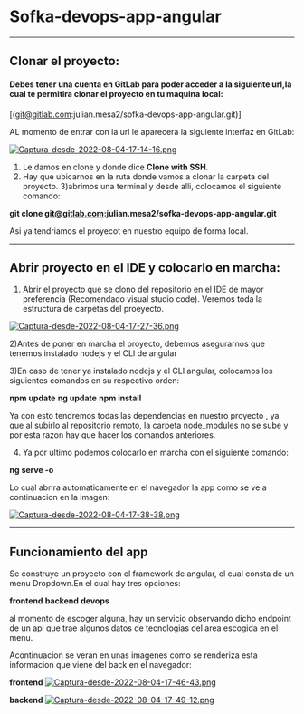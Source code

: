 # Sofka-devops-app-angular
-----------------------------------------------------------------------------------------------------------------------------------
## Clonar el proyecto:

#### Debes tener una cuenta en GitLab para poder acceder a la siguiente url,la cual te permitira clonar el proyecto en tu maquina local:

[(git@gitlab.com:julian.mesa2/sofka-devops-app-angular.git)]

AL momento de entrar con la url le aparecera la siguiente interfaz en GitLab:

[![Captura-desde-2022-08-04-17-14-16.png](https://i.postimg.cc/WbS7Xxw3/Captura-desde-2022-08-04-17-14-16.png)](https://postimg.cc/PPpZq3cs)

1) Le damos en clone y donde dice 	**Clone with SSH**.
2) Hay que ubicarnos en la ruta donde vamos a clonar la carpeta del proyecto.
3)abrimos una terminal y desde alli, colocamos el siguiente comando:

 **git clone git@gitlab.com:julian.mesa2/sofka-devops-app-angular.git**

 Asi ya tendriamos el proyecot en nuestro equipo de forma local.

 --------------------------------------------------------------------------------------------------------------------------------------------------------------------------------------------------------------------------------------------------------------------

## Abrir proyecto en el IDE y colocarlo en marcha:

1) Abrir el proyecto que se clono del repositorio  en el IDE de mayor preferencia (Recomendado visual studio code). Veremos toda la estructura de carpetas del proeyecto.

[![Captura-desde-2022-08-04-17-27-36.png](https://i.postimg.cc/Bv2pcbYW/Captura-desde-2022-08-04-17-27-36.png)](https://postimg.cc/R3VwvSxG)

2)Antes de poner en marcha el proyecto, debemos asegurarnos que tenemos instalado nodejs y el CLI de angular

3)En caso de tener ya instalado nodejs y el CLI angular, colocamos los siguientes comandos en su respectivo orden:

 **npm update**
 **ng update**
 **npm install**

 Ya con esto tendremos todas las dependencias en nuestro proyecto , ya que al subirlo al repositorio remoto, la carpeta node_modules no se sube y por esta razon hay que hacer los comandos anteriores.

 4) Ya por ultimo podemos colocarlo en marcha con el siguiente comando:

 **ng serve -o**

 Lo cual abrira automaticamente en el navegador la app como se ve a continuacion en la imagen:

 [![Captura-desde-2022-08-04-17-38-38.png](https://i.postimg.cc/L6XMCFFQ/Captura-desde-2022-08-04-17-38-38.png)](https://postimg.cc/w3SPMPvD)


----------------------------------------------------------------------------------------------------------------------------------------------------------------------------------------------------------------------------------------------------------------------

## Funcionamiento del app

Se construye un proyecto con el framework de angular, el cual consta de un menu Dropdown.En el cual hay tres opciones:

**frontend**
**backend**
**devops**

al momento de escoger alguna, hay un servicio observando dicho endpoint de un api que trae algunos datos de tecnologias del area escogida en el menu.

Acontinuacion se veran en unas imagenes como se renderiza esta informacion que viene del back en el navegador:

**frontend**
[![Captura-desde-2022-08-04-17-46-43.png](https://i.postimg.cc/02pH0tbX/Captura-desde-2022-08-04-17-46-43.png)](https://postimg.cc/9rQpWYPy)

**backend**
[![Captura-desde-2022-08-04-17-49-12.png](https://i.postimg.cc/R08RBfWn/Captura-desde-2022-08-04-17-49-12.png)](https://postimg.cc/7C3715Mx)

